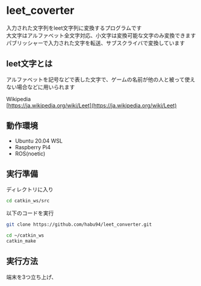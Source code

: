 # leet_coverter
入力された文字列をleet文字列に変換するプログラムです  
大文字はアルファベット全文字対応、小文字は変換可能な文字のみ変換できます  
パブリッシャーで入力された文字を転送、サブスクライバで変換しています  

## leet文字とは
アルファベットを記号などで表した文字で、ゲームの名前が他の人と被って使えない場合などに用いられます  

Wikipedia  
[https://ja.wikipedia.org/wiki/Leet](https://ja.wikipedia.org/wiki/Leet)

## 動作環境
- Ubuntu 20.04 WSL
- Raspberry Pi4
- ROS(noetic)

## 実行準備
ディレクトリに入り
  ```bash
  cd catkin_ws/src
  ```
以下のコードを実行
  ```bash
  git clone https://github.com/habu94/leet_converter.git
  ```
  ```bash
  cd ~/catkin_ws
  catkin_make
  
  ```
 
 ## 実行方法
 端末を3つ立ち上げ、
